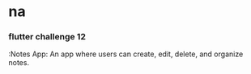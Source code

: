 # na
### flutter challenge 12 
:Notes App: An app where users can create, edit, delete, and organize notes.
